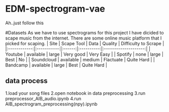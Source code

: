 # EDM-spectrogram-vae
Ah..just follow this


#Datasets
As we have to use spectrograms for this project I have dicided to scape music from the internet.
There are some online music platform that I picked for scaping.
| Site         | Scape Tool  | Data   | Quality    | Difficulty to Scrape |
|:------------:|:-----------:|:------:|:----------:|:--------------------:|
| Youtube      | available   | large  | Very good  | Very Easy            |
| Spotify      | none        | large  | Best       | No                   |
| Soundcloud   | available   | medium | Flactuate  | Quite Hard           |
| Bandcamp     | available   | large  | Best       | Quite Hard           |

## data process
1.load your song files
2.open notebook in data preprocessing
3.run preprocessor_AIB_audio.ipynb
4.run AIB_spectrogram_preprocessing(npy).ipynb
